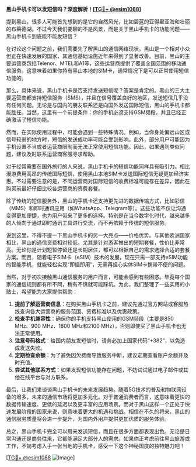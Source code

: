**黑山手机卡可以发短信吗？深度解析！[[TG💪+ @esim1088](https://t.me/s/esim1088)]**

提到黑山，很多人可能首先想到的是它的自然风光，比如碧蓝的亚得里亚海和壮丽的布莱德湖。不过今天我们要聊的不是风景，而是关于黑山手机卡的功能问题——黑山手机卡到底能不能发短信？

在讨论这个问题之前，我们需要先了解黑山的通信网络现状。黑山是一个相对小众但正在快速发展的国家，其通信基础设施近年来得到了显著改善。目前，黑山的主要运营商包括Telenor、MTEL和A1等，这些运营商提供了覆盖全国范围的移动通信服务。这意味着如果你持有黑山本地的SIM卡，通常情况下是可以正常使用短信功能的。

那么，具体来说，黑山手机卡是否支持发送短信呢？答案是肯定的。黑山的三大主要运营商都支持短信服务（SMS），并且在信号覆盖良好的地区，发送短信几乎没有任何问题。无论是与国内的朋友联系还是向国外发送国际短信，黑山的手机卡都能胜任。当然，这里有一个前提条件：你的手机必须支持GSM频段，并且已经正确激活了短信功能。

然而，在实际使用过程中，可能会遇到一些特殊情况。例如，当你身处偏远山区或信号较弱的地方时，短信的发送成功率可能会受到影响。此外，部分用户可能因为手机设置不当或者运营商限制而无法正常使用短信功能。因此，如果遇到类似问题，建议及时联系运营商客服寻求帮助。

对于经常需要在国外旅行的人来说，黑山手机卡的短信功能同样具有吸引力。相比漫游费用高昂的传统国际短信，使用黑山本地SIM卡发送国际短信无疑更加经济实惠。不过需要注意的是，不同运营商对国际短信的收费标准可能存在差异，因此在购买前最好仔细比较各运营商的资费套餐。

除了传统的短信服务外，黑山的手机卡还支持更先进的数据传输方式，比如彩信（MMS）和即时通讯应用（如WhatsApp、Telegram等）。这些功能不仅让沟通变得更加便捷，也为用户带来了更多的选择。特别是在当今数字化时代，越来越多的人倾向于通过即时通讯工具进行交流，而不再依赖于传统的短信服务。

说到这里，不得不提一下黑山手机卡的另一大亮点——价格优势。与其他欧洲国家相比，黑山的通信资费相对较低，尤其是针对游客推出的短期套餐，性价比非常高。无论你是计划短暂停留还是长期居住，都可以根据自己的需求选择合适的套餐方案。而且，随着电子SIM卡（eSIM）技术的发展，现在只需一部支持eSIM功能的智能手机，就能轻松实现“即插即用”，无需再担心实体SIM卡携带不便的问题。

当然，对于初次接触黑山通信服务的用户而言，可能会感到有些困惑。毕竟每个国家的通信规则都有所不同，稍有不慎就可能踩坑。为此，我们整理了一些实用的小贴士，希望能为大家提供帮助：

1. **提前了解运营商信息**：在购买黑山手机卡之前，建议先通过官方网站或客服热线查询各大运营商的服务范围、资费标准以及优惠政策。
2. **检查手机兼容性**：确保你的手机支持黑山使用的GSM频段（主要是850 MHz、900 MHz、1800 MHz和2100 MHz），否则即使买了黑山手机卡也无法正常使用。
3. **注意号码格式**：给国内朋友发短信时，请务必加上国家代码“+382”，以免造成发送失败。
4. **定期检查余额**：为了避免因欠费而导致服务中断，建议定期查看账户余额并及时充值。
5. **尝试其他联系方式**：如果发现短信功能存在问题，不妨试试通过电子邮件或其他在线平台与对方联系。

最后，让我们来谈谈黑山手机卡的未来发展趋势。随着5G技术的普及和物联网设备的增多，未来的通信市场将更加多元化。对于普通消费者而言，这意味着更快的数据传输速度、更低的延迟以及更丰富的应用场景。而对于黑山这样一个正处于快速发展阶段的国家来说，则意味着更大的机遇和挑战。相信在不久的将来，黑山的通信服务质量将会进一步提升，为国内外用户提供更加优质的服务体验。

总之，黑山手机卡完全可以用来发送短信，而且在很多方面都表现出色。无论是日常沟通还是商务往来，它都能满足大部分人的需求。如果你正考虑前往黑山旅游或工作，不妨考虑入手一张当地的手机卡，感受一下这个神秘国度的独特魅力吧！

[[TG💪+ @esim1088](https://t.me/s/esim1088) ![Image](https://i.postimg.cc/4NQfJmqS/Snipaste-2025-05-13-00-14-12.png)]